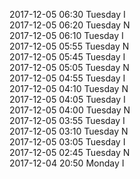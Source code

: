 2017-12-05 06:30 Tuesday  I  
2017-12-05 06:20 Tuesday  N  
2017-12-05 06:10 Tuesday  I  
2017-12-05 05:55 Tuesday  N  
2017-12-05 05:45 Tuesday  I  
2017-12-05 05:05 Tuesday  N  
2017-12-05 04:55 Tuesday  I  
2017-12-05 04:10 Tuesday  N  
2017-12-05 04:05 Tuesday  I  
2017-12-05 04:00 Tuesday  N  
2017-12-05 03:55 Tuesday  I  
2017-12-05 03:10 Tuesday  N  
2017-12-05 03:05 Tuesday  I  
2017-12-05 02:45 Tuesday  N  
2017-12-04 20:50 Monday  I  
